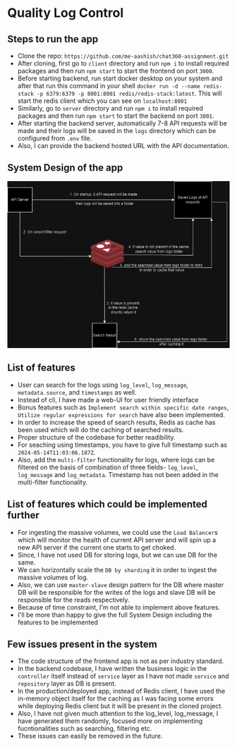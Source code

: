 
# Quality Log Control

## Steps to run the app
 - Clone the repo: `https://github.com/me-aashish/chat360-assignment.git`
 - After cloning, first go to `client` directory and run `npm i` to install required packages and then run `npm start` to start the frontend on port `3000`.
 - Before starting backend, run start docker desktop on your system and after that run this command in your shell `docker run -d --name redis-stack -p 6379:6379 -p 8001:8001 redis/redis-stack:latest`. This will start the redis client which you can see on `localhost:8001`
 - Similarly, go to `server` directory and run `npm i` to install required packages and then run `npm start` to start the backend on port `3001`.
 - After starting the backend server, automatically 7-8 API requests will be made and their logs will be saved in the `logs` directory which can be configured from `.env` file.
 - Also, I can provide the backend hosted URL with the API documentation.

## System Design of the app
![System Design](https://github.com/me-aashish/chat360-assignment/blob/master/chat360_assignment_sd.drawio.png)

## List of features
- User can search for the logs using `log_level`, `log_message`, `metadata.source`, and `timestamps` as well.
- Instead of cli, I have made a web-UI for user friendly interface
- Bonus features such as `Implement search within specific date ranges`, `Utilize regular expressions for search` have also been implemented.
- In order to increase the speed of search results, Redis as cache has been used which will do the caching of searched results.
- Proper structure of the codebase for better readibility.
- For seaching using timestamps, you have to give full timestamp such as `2024-05-14T11:03:06.187Z`.
- Also, add the `multi-filter` functionality for logs, where logs can be filtered on the basis of combination of three fields- `log_level`, `log_message` and `log_metadata`. Timestamp has not been added in the multi-filter functionality.

## List of features which could be implemented further
- For ingesting the massive volumes, we could use the `Load Balancer`s which will monitor the health of current API server and will spin up a new API server if the current one starts to get choked.
- Since, I have not used DB for storing logs, but we can use DB for the same.
- We can horizontally scale the `DB by sharding` it in order to ingest the massive volumes of log.
- Also, we can use `master-slave` design pattern for the DB where master DB will be responsible for the writes of the logs and slave DB will be responsible for the reads respectively.
- Because of time constraint, I'm not able to implement above features.
- I'll be more than happy to give the full System Design including the features to be implemented

## Few issues present in the system
- The code structure of the frontend app is not as per industry standard.
- In the backend codebase, I have written the business logic in the `controller` itself  instead of `service` layer as I have not made `service` and `repository` layer as DB is present.
- In the production/deployed app, instead of Redis client, I have used the in-memory object itself for the caching as I was facing some errors while deploying Redis client but it will be present in the cloned project.
- Also, I have not given much attention to the log_level, log_message, I have generated them randomly, focused more on implementing fucntionalities such as searching, filtering etc. 
- These issues can easily be removed in the future.




